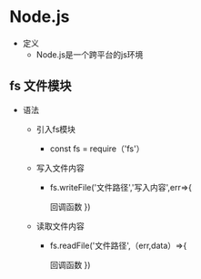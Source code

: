 # Node.js

* 定义
  * Node.js是一个跨平台的js环境

## fs 文件模块

* 语法

  * 引入fs模块

    * const fs = require（'fs'）

  * 写入文件内容

    * fs.writeFile('文件路径','写入内容',err=>{

         回调函数
      })

  * 读取文件内容

    * fs.readFile('文件路径',（err,data）=>{

         回调函数
      })


